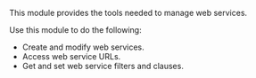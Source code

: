 This module provides the tools needed to manage web services.

Use this module to do the following:
- Create and modify web services.
- Access web service URLs.
- Get and set web service filters and clauses.



